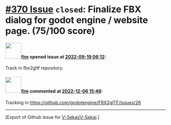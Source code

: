 # [\#370 Issue](https://github.com/V-Sekai/V-Sekai/issues/370) `closed`: Finalize FBX dialog for godot engine / website page. (75/100 score)

#### <img src="https://avatars.githubusercontent.com/u/32321?u=c2e06a3d2b49a467aa907e54aa259516440267cc&v=4" width="50">[fire](https://github.com/fire) opened issue at [2022-09-19 06:12](https://github.com/V-Sekai/V-Sekai/issues/370):

Track in fbx2gltf repository.

#### <img src="https://avatars.githubusercontent.com/u/32321?u=c2e06a3d2b49a467aa907e54aa259516440267cc&v=4" width="50">[fire](https://github.com/fire) commented at [2022-12-06 15:46](https://github.com/V-Sekai/V-Sekai/issues/370#issuecomment-1339578138):

Tracking in https://github.com/godotengine/FBX2glTF/issues/26


-------------------------------------------------------------------------------



[Export of Github issue for [V-Sekai/V-Sekai](https://github.com/V-Sekai/V-Sekai).]
